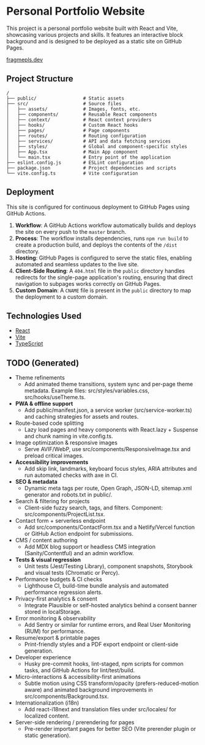 # Personal Portfolio Website

This project is a personal portfolio website built with React and Vite, showcasing various projects and skills. It
features an interactive block background and is designed to be deployed as a static site on GitHub Pages.

[fragmepls.dev](https://fragmepls.dev/)

## Project Structure

```
/
├── public/                 # Static assets
├── src/                    # Source files
│   ├── assets/             # Images, fonts, etc.
│   ├── components/         # Reusable React components
│   ├── context/            # React context providers
│   ├── hooks/              # Custom React hooks
│   ├── pages/              # Page components
│   ├── routes/             # Routing configuration
│   ├── services/           # API and data fetching services
│   ├── styles/             # Global and component-specific styles
│   ├── App.tsx             # Main App component
│   └── main.tsx            # Entry point of the application
├── eslint.config.js        # ESLint configuration
├── package.json            # Project dependencies and scripts
└── vite.config.ts          # Vite configuration
```

## Deployment

This site is configured for continuous deployment to GitHub Pages using GitHub Actions.

1. **Workflow**: A GitHub Actions workflow automatically builds and deploys the site on every push to the `master`
   branch.
2. **Process**: The workflow installs dependencies, runs `npm run build` to create a production build, and deploys the
   contents of the `/dist` directory.
3. **Hosting**: GitHub Pages is configured to serve the static files, enabling automated and seamless updates to the
   live site.
4. **Client-Side Routing**: A `404.html` file in the `public` directory handles redirects for the single-page
   application's routing, ensuring that direct navigation to subpages works correctly on GitHub Pages.
5. **Custom Domain**: A `CNAME` file is present in the `public` directory to map the deployment to a custom domain.

## Technologies Used

* [React](https://reactjs.org/)
* [Vite](https://vitejs.dev/)
* [TypeScript](https://www.typescriptlang.org/)

## TODO (Generated)

* Theme refinements
    * Add animated theme transitions, system sync and per-page theme metadata. Example files: src/styles/variables.css,
      src/hooks/useTheme.ts.
* **PWA & offline support**
    * Add public/manifest.json, a service worker (src/service-worker.ts) and caching strategies for assets and routes.
* Route-based code splitting
    * Lazy load pages and heavy components with React.lazy + Suspense and chunk naming in vite.config.ts.
* Image optimization & responsive images
    * Serve AVIF/WebP, use src/components/ResponsiveImage.tsx and preload critical images.
* **Accessibility improvements**
    * Add skip link, landmarks, keyboard focus styles, ARIA attributes and run automated checks with axe in CI.
* **SEO & metadata**
    * Dynamic meta tags per route, Open Graph, JSON-LD, sitemap.xml generator and robots.txt in public/.
* Search & filtering for projects
    * Client-side fuzzy search, tags, and filters. Component: src/components/ProjectList.tsx.
* Contact form + serverless endpoint
    * Add src/components/ContactForm.tsx and a Netlify/Vercel function or GitHub Action endpoint for submissions.
* CMS / content authoring
    * Add MDX blog support or headless CMS integration (Sanity/Contentful) and an admin workflow.
* **Tests & visual regression**
    * Unit tests (Jest/Testing Library), component snapshots, Storybook and visual tests (Chromatic or Percy).
* Performance budgets & CI checks
    * Lighthouse CI, build-time bundle analysis and automated performance regression alerts.
* Privacy-first analytics & consent
    * Integrate Plausible or self-hosted analytics behind a consent banner stored in localStorage.
* Error monitoring & observability
    * Add Sentry or similar for runtime errors, and Real User Monitoring (RUM) for performance.
* Resume/export & printable pages
    * Print-friendly styles and a PDF export endpoint or client-side generation.
* Developer experience
    * Husky pre-commit hooks, lint-staged, npm scripts for common tasks, and GitHub Actions for lint/test/build.
* Micro-interactions & accessibility-first animations
    * Subtle motion using CSS transform/opacity (prefers-reduced-motion aware) and animated background improvements in
      src/components/Background.tsx.
* Internationalization (i18n)
    * Add react-i18next and translation files under src/locales/ for localized content.
* Server-side rendering / prerendering for pages
    * Pre-render important pages for better SEO (Vite prerender plugin or static generation).
